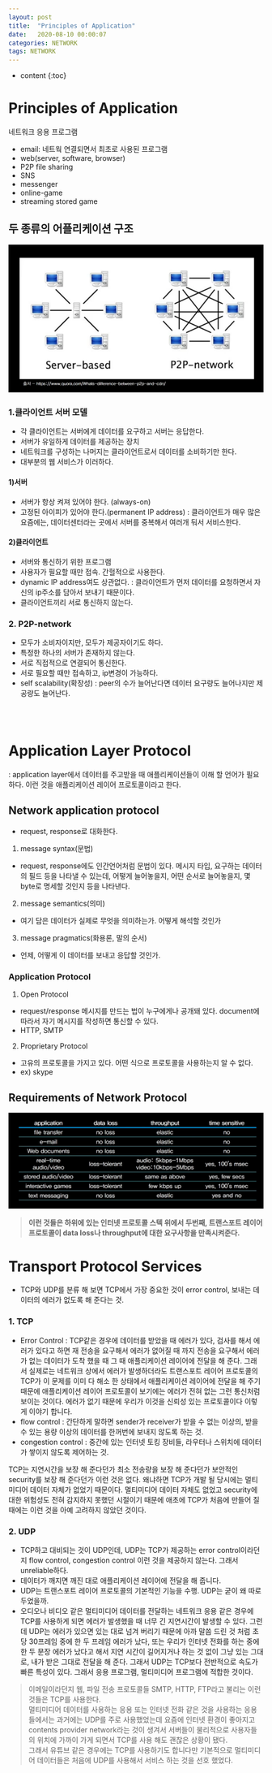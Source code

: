 ```yaml
---
layout: post
title:  "Principles of Application"
date:   2020-08-10 00:00:07
categories: NETWORK
tags: NETWORK
---
```

* content
{:toc}

# Principles of Application

네트워크 응용 프로그램
- email: 네트웍 연결되면서 최초로 사용된 프로그램
- web(server, software, browser)
- P2P file sharing
- SNS
- messenger
- online-game
- streaming stored game


## 두 종류의 어플리케이션 구조

![](/../img/network_lecture/application_structure.png)        
### 1.클라이언트 서버 모델   
- 각 클라이언트는 서버에게 데이터를 요구하고 서버는 응답한다.    
- 서버가 유일하게 데이터를 제공하는 장치    
- 네트워크를 구성하는 나머지는 클라이언트로서 데이터를 소비하기만 한다.     
- 대부분의 웹 서비스가 이러하다.   
	   
#### **1)서버**     
- 서버가 항상 켜져 있어야 한다. (always-on)   
- 고정된 아이피가 있어야 한다.(permanent IP address) : 클라이언트가 매우 많은 요즘에는, 데이터센터라는 곳에서 서버를 중복해서 여러개 둬서 서비스한다.   
   
#### **2)클라이언트**   
- 서버와 통신하기 위한 프로그램   
- 사용자가 필요할 때만 접속. 간헐적으로 사용한다.   
- dynamic IP address여도 상관없다.   : 클라이언트가 먼저 데이터를 요청하면서 자신의 ip주소를 담아서 보내기 때문이다.   
- 클라이언트끼리 서로 통신하지 않는다.   
   
### 2. P2P-network   
- 모두가 소비자이지만, 모두가 제공자이기도 하다.   
- 특정한 하나의 서버가 존재하지 않는다.   
- 서로 직접적으로 연결되어 통신한다.   
- 서로 필요할 때만 접속하고, ip변경이 가능하다.   
- self scalability(확장성) : peer의 수가 늘어난다면 데이터 요구량도 늘어나지만 제공량도 늘어난다.   
<br>   
<br>   
   
# Application Layer Protocol   
: application layer에서 데이터를 주고받을 때 애플리케이션들이 이해 할 언어가 필요하다. 이런 것을 애플리케이션 레이어 프로토콜이라고 한다.   
## Network application protocol   
- request, response로 대화한다.   

1. message syntax(문법)   
- request, response에도 인간언어처럼 문법이 있다. 메시지 타입, 요구하는 데이터의 필드 등을 나타낼 수 있는데, 어떻게 늘어놓을지, 어떤 순서로 늘어놓을지, 몇byte로 명세할 것인지 등을 나타낸다.   
   
2. message semantics(의미)   
- 여기 담은 데이터가 실제로 무엇을 의미하는가. 어떻게 해석할 것인가   
   
3. message pragmatics(화용론, 말의 순서)
- 언제, 어떻게 이 데이터를 보내고 응답할 것인가.
	   
### Application Protocol   
1. Open Protocol   
- request/response 메시지를 만드는 법이 누구에게나 공개돼 있다. document에 따라서 자기 메시지를 작성하면 통신할 수 있다.   
- HTTP, SMTP   
2. Proprietary Protocol   
- 고유의 프로토콜을 가지고 있다. 어떤 식으로 프로토콜을 사용하는지 알 수 없다.   
- ex) skype   
   
   
## Requirements of Network Protocol
![](/../img/network_lecture/RequirementOfNetworkProtocol.png)    
   
   
>**이런 것들은 하위에 있는 인터넷 프로토콜 스텍 위에서 두번째, 트랜스포트 레이어 프로토콜이 data loss나 throughput에 대한 요구사항을 만족시켜준다.**   
   
   
# Transport Protocol Services   
- TCP와 UDP를 분류 해 보면 TCP에서 가장 중요한 것이 error control, 보내는 데이터의 에러가 없도록 해 준다는 것.
### 1. TCP
- Error Control : TCP같은 경우에 데이터를 받았을 때 에러가 있다, 검사를 해서 에러가 있다고 하면 재 전송을 요구해서 에러가 없어질 때 까지 전송을 요구해서 에러가 없는 데이터가 도착 했을 때 그 때 애플리케이션 레이어에 전달을 해 준다. 그래서 실제로는 네트워크 상에서 에러가 발생하더라도 트랜스포트 레이어 프로토콜의 TCP가 이 문제를 이미 다 해소 한 상태에서 애플리케이션 레이어에 전달을 해 주기 때문에 애플리케이션 레이어 프로토콜이 보기에는 에러가 전혀 없는 그런 통신처럼 보이는 것이다.
에러가 없기 때문에 우리가 이것을 신뢰성 있는 프로토콜이다 이렇게 이야기 합니다.
- flow control : 간단하게 말하면 sender가 receiver가 받을 수 없는 이상의, 받을 수 있는 용량 이상의 데이터를 한꺼번에 보내지 않도록 하는 것.   
- congestion control : 중간에 있는 인터넷 토킹 장비들, 라우터나 스위치에 데이터가 쌓이지 않도록 제어하는 것.    

TCP는 지연시간을 보장 해 준다던가 최소 전송량을 보장 해 준다던가 보안적인 security를 보장 해 준다던가 이런 것은 없다.
왜냐하면 TCP가 개발 될 당시에는 멀티미디어 데이터 자체가 없었기 때문이다. 멀티미디어 데이터 자체도 없었고 security에 대한 위험성도 전혀 감지하지 못했던 시절이기 때문에
애초에 TCP가 처음에 만들어 질 때에는 이런 것을 아예 고려하지 않았던 것이다.


### 2. UDP
- TCP하고 대비되는 것이 UDP인데, UDP는 TCP가 제공하는 error control이라던지 flow control, congestion control 이런 것을 제공하지 않는다.
그래서 unreliable하다.    
- 데이터가 깨지면 깨진 대로 애플리케이션 레이어에 전달을 해 줍니다.   
- UDP는 트랜스포트 레이어 프로토콜의 기본적인 기능을 수행. 
UDP는 굳이 왜 따로 두었을까. 
- 오디오나 비디오 같은 멀티미디어 데이터를 전달하는 네트워크 응용 같은 경우에 TCP를 사용하게 되면 에러가 발생했을 때 너무 긴 지연시간이 발생할 수 있다. 그런데 UDP는 에러가 있으면 있는 대로 넘겨 버리기 때문에 아까 말씀 드린 것 처럼 초당 30프레임 중에 한 두 프레임 에러가 났다, 또는 우리가 인터넷 전화를 하는 중에 한 두 문장 에러가 났다고 해서 지연 시간이 길어지거나 하는 것 없이 그냥 있는 그대로, 내가 받은 그대로 전달을 해 준다. 그래서 UDP는 TCP보다 전반적으로 속도가 빠른 특성이 있다. 그래서 응용 프로그램, 멀티미디어 프로그램에 적합한 것이다.   
   
   
   
>이메일이라던지 웹, 파일 전송 프로토콜들 SMTP, HTTP, FTP라고 불리는 이런 것들은 TCP를 사용한다.   
멀티미디어 데이터를 사용하는 응용 또는 인터넷 전화 같은 것을 사용하는 응용들에서는 과거에는 UDP를 주로 사용했었는데 요즘에 인터넷 환경이 좋아지고 contents provider network라는 것이 생겨서 서버들이 물리적으로 사용자들의 위치에 가까이 가게 되면서 TCP를 사용 해도 괜찮은 상황이 됐다.   
그래서 유튜브 같은 경우에는 TCP를 사용하기도 합니다만 기본적으로 멀티미디어 데이터들은 처음에 UDP를 사용해서 서비스 하는 것을 선호 했었다.